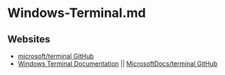 # Windows-Terminal.md

## Websites

* [microsoft/terminal GitHub](https://github.com/microsoft/terminal)
* [Windows Terminal Documentation](https://learn.microsoft.com/en-us/windows/terminal/) || [MicrosoftDocs/terminal GitHub](https://github.com/MicrosoftDocs/terminal)
